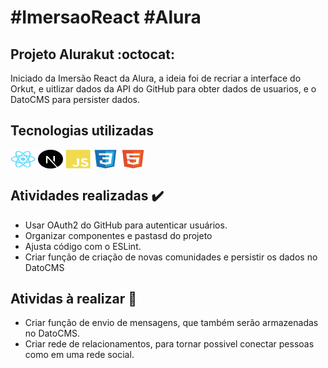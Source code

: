 # #ImersaoReact #Alura 

## Projeto Alurakut :octocat:
Iniciado da Imersão React da Alura, a ideia foi de recriar a interface do Orkut, e uitlizar dados da API do GitHub para obter dados de usuarios, e o DatoCMS para persister dados.

## Tecnologias utilizadas
<div style="display: inline_block">
       <img align="center" alt="Fran-React" height="30" width="40" src="https://raw.githubusercontent.com/devicons/devicon/master/icons/react/react-original.svg">
              <img align="center" alt="Fran-React" height="30" width="40" src="https://raw.githubusercontent.com/devicons/devicon/master/icons/nextjs/nextjs-original.svg">
         <img align="center" alt="Fran-Js" height="30" width="40" src="https://raw.githubusercontent.com/devicons/devicon/master/icons/javascript/javascript-plain.svg">
        <img align="center" alt="Fran-React" height="30" width="40" src="https://raw.githubusercontent.com/devicons/devicon/master/icons/css3/css3-original.svg">
         <img align='center' alt='html' height='30' width='40' src='https://raw.githubusercontent.com/devicons/devicon/master/icons/html5/html5-original.svg'>
 </div>

## Atividades realizadas :heavy_check_mark:
- Usar OAuth2 do GitHub para autenticar usuários.
- Organizar componentes e pastasd do projeto
- Ajusta código com o ESLint.
- Criar função de criação de novas comunidades e persistir os dados no DatoCMS

## Atividas à realizar :memo:
- Criar função de envio de mensagens, que também serão armazenadas no DatoCMS.
-  Criar rede de relacionamentos, para tornar possivel conectar pessoas como em uma rede social.
